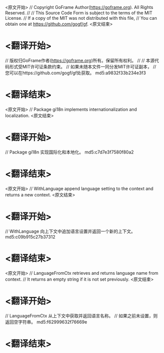 
<原文开始>
// Copyright GoFrame Author(https://goframe.org). All Rights Reserved.
//
// This Source Code Form is subject to the terms of the MIT License.
// If a copy of the MIT was not distributed with this file,
// You can obtain one at https://github.com/gogf/gf.
<原文结束>

# <翻译开始>
// 版权归GoFrame作者(https://goframe.org)所有。保留所有权利。
//
// 本源代码形式受MIT许可证条款约束。
// 如果未随本文件一同分发MIT许可证副本，
// 您可以在https://github.com/gogf/gf处获取。 md5:a9832f33b234e3f3
# <翻译结束>


<原文开始>
// Package gi18n implements internationalization and localization.
<原文结束>

# <翻译开始>
// Package gi18n 实现国际化和本地化。 md5:c7d7e3f7580f80a2
# <翻译结束>


<原文开始>
// WithLanguage append language setting to the context and returns a new context.
<原文结束>

# <翻译开始>
// WithLanguage 向上下文中追加语言设置并返回一个新的上下文。 md5:c09b915c27b37312
# <翻译结束>


<原文开始>
// LanguageFromCtx retrieves and returns language name from context.
// It returns an empty string if it is not set previously.
<原文结束>

# <翻译开始>
// LanguageFromCtx 从上下文中获取并返回语言名称。
// 如果之前未设置，则返回空字符串。 md5:f62999632f76669e
# <翻译结束>

